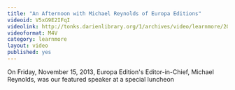 ```yaml
---
title: "An Afternoon with Michael Reynolds of Europa Editions"
videoid: V5xG9E2IFqI
videolink: http://tonks.darienlibrary.org/1/archives/video/learnmore/20131115_europa_editions_michael_reynolds.m4v
videoformat: M4V
category: learnmore
layout: video
published: yes
---
```


On Friday, November 15, 2013, Europa Edition's Editor-in-Chief, Michael Reynolds, was our featured speaker at a special luncheon
